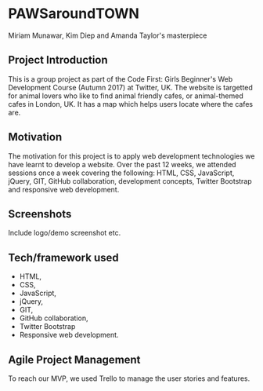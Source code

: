 # PAWSaroundTOWN
Miriam Munawar, Kim Diep and Amanda Taylor's masterpiece

## Project Introduction
This is a group project as part of the Code First: Girls Beginner's Web Development Course (Autumn 2017) at Twitter, UK.
The website is targetted for animal lovers who like to find animal friendly cafes, or animal-themed cafes in London, UK. It has a map which helps users locate where the cafes are.

## Motivation
The motivation for this project is to apply web development technologies we have learnt to develop a website. Over the past 12 weeks, we attended sessions once a week covering the following: HTML, CSS, JavaScript, jQuery, GIT, GitHub collaboration, development concepts, Twitter Bootstrap and responsive web development.

## Screenshots
Include logo/demo screenshot etc.

## Tech/framework used

- HTML, 
- CSS, 
- JavaScript, 
- jQuery, 
- GIT, 
- GitHub collaboration, 
- Twitter Bootstrap
- Responsive web development.

## Agile Project Management

To reach our MVP, we used Trello to manage the user stories and features.
